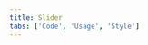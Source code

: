 ```yaml
---
title: Slider
tabs: ['Code', 'Usage', 'Style']
---
```


<component 
    name="Slider"
    component="slider" 
    variation="slider"
    experimental="true"
    hasReactVersion="true"
    >
</component>
<component-docs component="slider" experimental="true"></component-docs>
